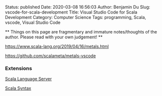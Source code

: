 Status: published
Date: 2020-03-08 16:56:03
Author: Benjamin Du
Slug: vscode-for-scala-development
Title: Visual Studio Code for Scala Development
Category: Computer Science
Tags: programming, Scala, vscode, Visual Studio Code

**
Things on this page are fragmentary and immature notes/thoughts of the author.
Please read with your own judgement!
**

https://www.scala-lang.org/2019/04/16/metals.html

https://github.com/scalameta/metals-vscode

### Extensions

[Scala Language Server](https://marketplace.visualstudio.com/items?itemName=dragos.scala-lsp)

[Scala Syntax](https://marketplace.visualstudio.com/items?itemName=scala-lang.scala)


